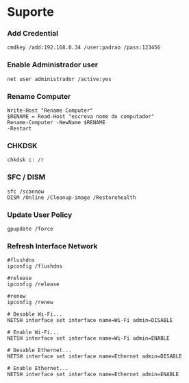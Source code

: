 <h1>Suporte</h1>

<h3>Add Credential</h3>

~~~shell
cmdkey /add:192.168.0.34 /user:padrao /pass:123456  

~~~

<h3>Enable Administrador user</h3>

~~~shell
net user administrador /active:yes  

~~~

<h3>Rename Computer</h3>

~~~shell
Write-Host "Rename Computer"
$RENAME = Read-Host "escreva nome do computador"
Rename-Computer -NewName $RENAME
-Restart  

~~~

<h3>CHKDSK</h3>

~~~shell
chkdsk c: /r  

~~~

<h3>SFC / DISM</h3>

~~~shell
sfc /scannow
DISM /Online /Cleanup-image /Restorehealth  

~~~

<h3>Update User Policy</h3>

~~~shell
gpupdate /force  

~~~

<h3>Refresh Interface Network</h3>

~~~shell
#flushdns
ipconfig /flushdns

#release
ipconfig /release

#renew
ipconfig /renew

# Desable Wi-Fi... 
NETSH interface set interface name=Wi-Fi admin=DISABLE 
 
# Enable Wi-Fi... 
NETSH interface set interface name=Wi-Fi admin=ENABLE 
 
# Desable Ethernet... 
NETSH interface set interface name=Ethernet admin=DISABLE 
 
# Enable Ethernet... 
NETSH interface set interface name=Ethernet admin=ENABLE  

~~~


